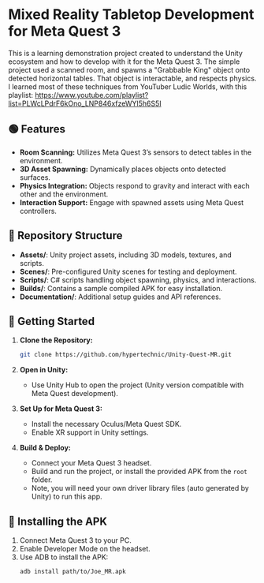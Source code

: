 # Mixed Reality Tabletop Development for Meta Quest 3

This is a learning demonstration project created to understand the Unity ecosystem and how to develop with it for the Meta Quest 3. The simple project used a scanned room, and spawns a "Grabbable King" object onto detected horizontal tables. That object is interactable, and respects physics. I learned most of these techniques from YouTuber Ludic Worlds, with this playlist: https://www.youtube.com/playlist?list=PLWcLPdrF6kOno_LNP846xfzeWYl5h6S5I

## 🟢 Features

- **Room Scanning:** Utilizes Meta Quest 3’s sensors to detect tables in the environment.
- **3D Asset Spawning:** Dynamically places objects onto detected surfaces.
- **Physics Integration:** Objects respond to gravity and interact with each other and the environment.
- **Interaction Support:** Engage with spawned assets using Meta Quest controllers.

## 📂 Repository Structure

- **Assets/**: Unity project assets, including 3D models, textures, and scripts.
- **Scenes/**: Pre-configured Unity scenes for testing and deployment.
- **Scripts/**: C# scripts handling object spawning, physics, and interactions.
- **Builds/**: Contains a sample compiled APK for easy installation.
- **Documentation/**: Additional setup guides and API references.

## 🚀 Getting Started

1. **Clone the Repository:**
   ```sh
   git clone https://github.com/hypertechnic/Unity-Quest-MR.git
   ```

2. **Open in Unity:**
   - Use Unity Hub to open the project (Unity version compatible with Meta Quest development).

3. **Set Up for Meta Quest 3:**
   - Install the necessary Oculus/Meta Quest SDK.
   - Enable XR support in Unity settings.

4. **Build & Deploy:**
   - Connect your Meta Quest 3 headset.
   - Build and run the project, or install the provided APK from the `root` folder.
   - Note, you will need your own driver library files (auto generated by Unity) to run this app.

## 📲 Installing the APK

1. Connect Meta Quest 3 to your PC.
2. Enable Developer Mode on the headset.
3. Use ADB to install the APK:
   ```sh
   adb install path/to/Joe_MR.apk
   ```



